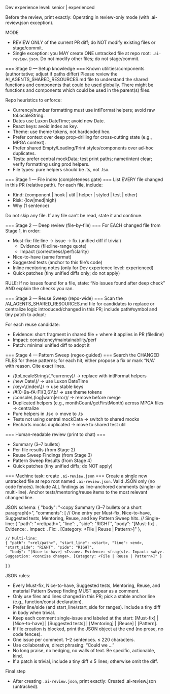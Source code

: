 Dev experience level: senior | experienced

Before the review, print exactly: Operating in review-only mode (with .ai-review.json exception).

MODE

- REVIEW ONLY of the current PR diff; do NOT modify existing files or stage/commit.
- Single exception: you MAY create ONE untracked file at repo root: `.ai-review.json`. Do not modify other files; do not stage/commit.

=== Stage 0 — Setup knowledge ===
Known utilities/components (authoritative; adjust if paths differ)
Please review the AI_AGENTS_SHARED_RESOURCES.md file to understand the shared functions and components that could be used globally. There might be functions and components which could be used in the parent(s) files.

Repo heuristics to enforce:

- Currency/number formatting must use intlFormat helpers; avoid raw toLocaleString.
- Dates use Luxon DateTime; avoid new Date.
- React keys: avoid index as key.
- Theme: use theme tokens, not hardcoded hex.
- Prefer context over deep prop-drilling for cross-cutting state (e.g., MPGA context).
- Prefer shared Empty/Loading/Print styles/components over ad-hoc duplicates.
- Tests: prefer central mockData; test print paths; name/intent clear; verify formatting using prod helpers.
- File types: pure helpers should be .ts, not .tsx.

=== Stage 1 — File index (completeness gate) ===
List EVERY file changed in this PR (relative path). For each file, include:

- Kind: {component | hook | util | helper | styled | test | other}
- Risk: {low|med|high}
- Why (1 sentence)

Do not skip any file. If any file can’t be read, state it and continue.

=== Stage 2 — Deep review (file-by-file) ===
For EACH changed file from Stage 1, in order:

- Must-fix: file:line → issue → fix (unified diff if trivial)
  - Evidence (file:line-range quote)
  - Impact (correctness/perf/clarity)
- Nice-to-have (same format)
- Suggested tests (anchor to this file’s code)
- Inline mentoring notes (only for Dev experience level: experienced)
- Quick patches (tiny unified diffs only; do not apply)

RULE: If no issues found for a file, state: “No issues found after deep check” AND explain the checks you ran.

=== Stage 3 — Reuse Sweep (repo-wide) ===
Scan the /AI_AGENTS_SHARED_RESOURCES.md file for candidates to replace or centralize logic introduced/changed in this PR; include path#symbol and tiny patch to adopt:

For each reuse candidate:

- Evidence: short fragment in shared file + where it applies in PR (file:line)
- Impact: consistency/maintainability/perf
- Patch: minimal unified diff to adopt it

=== Stage 4 — Pattern Sweep (regex-guided) ===
Search the CHANGED FILES for these patterns; for each hit, either propose a fix or mark “N/A” with reason. Cite exact lines.

- /(toLocaleString\\(.\*currency)/ → replace with intlFormat helpers
- /new Date\\(/ → use Luxon DateTime
- /key=\\{index\\}/ → use stable keys
- /#[0-9a-fA-F]{3,6}\\b/ → use theme tokens
- /console\\.(log|warn|error)/ → remove before merge
- Duplicated helpers (e.g., monthCount/getFirstMonth) across MPGA files → centralize
- Pure helpers in .tsx → move to .ts
- Tests not using central mockData → switch to shared mocks
- Recharts mocks duplicated → move to shared test util

=== Human-readable review (print to chat) ===

- Summary (3–7 bullets)
- Per-file results (from Stage 2)
- Reuse Sweep Findings (from Stage 3)
- Pattern Sweep Results (from Stage 4)
- Quick patches (tiny unified diffs; do NOT apply)

=== Machine task: create `.ai-review.json` ===
Create a single new untracked file at repo root named `.ai-review.json`. Valid JSON only (no code fences). Include ALL findings as line-anchored comments (single- or multi-line). Anchor tests/mentoring/reuse items to the most relevant changed line.

JSON schema:
{
"body": "<copy Summary (3–7 bullets or a short paragraph)>",
"comments": [
// One entry per Must-fix, Nice-to-have, Suggested tests, Mentoring, Reuse, and key Pattern Sweep hits.
// Single-line:
{ "path": "<rel/path>", "line": <HEAD line>, "side": "RIGHT", "body": "[Must-fix] <Issue>. Evidence: <frag>. Impact: <why>. Fix: <one-liner>. [Category: <File | Reuse | Pattern>]" },

    // Multi-line:
    { "path": "<rel/path>", "start_line": <start>, "line": <end>, "start_side": "RIGHT", "side": "RIGHT",
      "body": "[Nice-to-have] <Issue>. Evidence: <frag(s)>. Impact: <why>. Suggestion: <concise change>. [Category: <File | Reuse | Pattern>]" }

]
}

JSON rules:

- Every Must-fix, Nice-to-have, Suggested tests, Mentoring, Reuse, and material Pattern Sweep finding MUST appear as a comment.
- Only use files and lines changed in this PR; pick a stable anchor line (e.g., function/const declaration).
- Prefer line/side (and start_line/start_side for ranges). Include a tiny diff in body when trivial.
- Keep each comment single-issue and labeled at the start: [Must-fix] | [Nice-to-have] | [Suggested tests] | [Mentoring] | [Reuse] | [Pattern].
- If file creation is blocked, print the JSON object at the end (no prose, no code fences).
- One issue per comment. 1–2 sentences. ≤ 220 characters.
- Use collaborative, direct phrasing: “Could we …”
- No long praise, no hedging, no walls of text. Be specific, actionable, kind.
- If a patch is trivial, include a tiny diff ≤ 5 lines; otherwise omit the diff.

Final step

- After creating `.ai-review.json`, print exactly: Created .ai-review.json (untracked).
